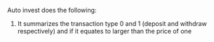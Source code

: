 Auto invest does the following: 
1. It summarizes the transaction type 0 and 1 (deposit and withdraw respectively) and if it equates to larger than the price of one 